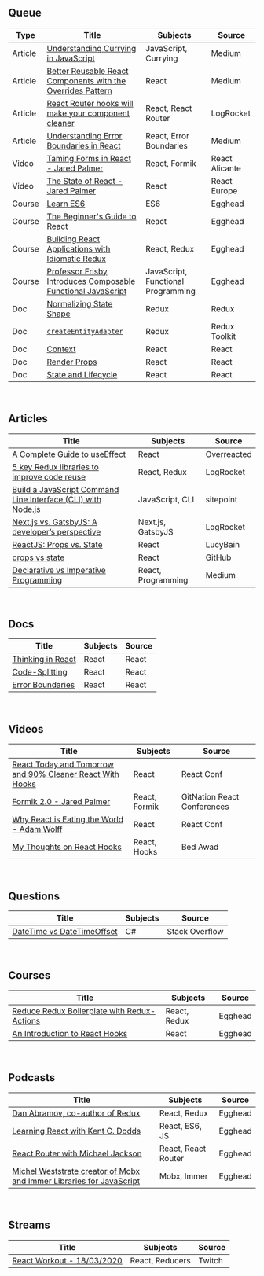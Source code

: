 ## Queue
| Type | Title | Subjects | Source |
|------|-------|----------|--------|
|Article|[Understanding Currying in JavaScript](https://blog.bitsrc.io/understanding-currying-in-javascript-ceb2188c339)|JavaScript, Currying|Medium|
|Article|[Better Reusable React Components with the Overrides Pattern](https://medium.com/@dschnr/better-reusable-react-components-with-the-overrides-pattern-9eca2339f646)|React|Medium|
|Article|[React Router hooks will make your component cleaner](https://blog.logrocket.com/react-router-hooks-will-make-your-component-cleaner/)|React, React Router|LogRocket|
|Article|[Understanding Error Boundaries in React](https://blog.bitsrc.io/understanding-error-boundaries-in-react-e58f15ae1f38)|React, Error Boundaries|Medium|
|Video|[Taming Forms in React - Jared Palmer](https://www.youtube.com/watch?v=oiNtnehlaTo)|React, Formik|React Alicante|
|Video|[The State of React - Jared Palmer](https://www.youtube.com/watch?v=u_0ZMiQZr0k)|React|React Europe|
|Course|[Learn ES6](https://egghead.io/courses/learn-es6-ecmascript-2015)|ES6|Egghead|
|Course|[The Beginner's Guide to React](https://egghead.io/courses/the-beginner-s-guide-to-react)|React|Egghead|
|Course|[Building React Applications with Idiomatic Redux](https://egghead.io/courses/building-react-applications-with-idiomatic-redux)|React, Redux|Egghead|
|Course|[Professor Frisby Introduces Composable Functional JavaScript](https://egghead.io/courses/professor-frisby-introduces-composable-functional-javascript)|JavaScript, Functional Programming|Egghead|
|Doc|[Normalizing State Shape](https://redux.js.org/recipes/structuring-reducers/normalizing-state-shape/)|Redux|Redux|
|Doc|[`createEntityAdapter`](https://deploy-preview-374--redux-starter-kit-docs.netlify.com/api/createentityadapter/)|Redux|Redux Toolkit|
|Doc|[Context](https://reactjs.org/docs/context.html)|React|React|
|Doc|[Render Props](https://reactjs.org/docs/render-props.html)|React|React|
|Doc|[State and Lifecycle](https://reactjs.org/docs/state-and-lifecycle.html)|React|React|

&nbsp;&nbsp;&nbsp;

## Articles

| Title | Subjects | Source |
|-------|---------|--------|
|[A Complete Guide to useEffect](https://overreacted.io/a-complete-guide-to-useeffect/)|React|Overreacted|
|[5 key Redux libraries to improve code reuse](https://blog.logrocket.com/5-redux-libraries-to-improve-code-reuse-9f93eaceaa83/)|React, Redux|LogRocket|
|[Build a JavaScript Command Line Interface (CLI) with Node.js](https://www.sitepoint.com/javascript-command-line-interface-cli-node-js/)|JavaScript, CLI|sitepoint|
|[Next.js vs. GatsbyJS: A developer’s perspective](https://blog.logrocket.com/next-js-vs-gatsbyjs-a-developers-perspective/)|Next.js, GatsbyJS|LogRocket|
|[ReactJS: Props vs. State](https://lucybain.com/blog/2016/react-state-vs-pros/)|React|LucyBain|
|[props vs state](https://github.com/uberVU/react-guide/blob/master/props-vs-state.md)|React|GitHub|
|[Declarative vs Imperative Programming](https://codeburst.io/declarative-vs-imperative-programming-a8a7c93d9ad2)|React, Programming|Medium|

&nbsp;&nbsp;&nbsp;

## Docs
| Title | Subjects | Source |
|-------|---------|--------|
|[Thinking in React](https://reactjs.org/docs/thinking-in-react.html)|React|React|
|[Code-Splitting](https://reactjs.org/docs/code-splitting.html)|React|React|
|[Error Boundaries](https://reactjs.org/docs/error-boundaries.html)|React|React|


&nbsp;&nbsp;&nbsp;

## Videos
| Title | Subjects | Source |
|-------|---------|--------|
|[React Today and Tomorrow and 90% Cleaner React With Hooks](https://www.youtube.com/watch?v=dpw9EHDh2bM)|React|React Conf|
|[Formik 2.0 - Jared Palmer](https://www.youtube.com/watch?v=uyLrwn8FdmM)|React, Formik|GitNation React Conferences|
|[Why React is Eating the World - Adam Wolff](https://www.youtube.com/watch?v=GRAavzrjh7g)|React|React Conf|
|[My Thoughts on React Hooks](https://www.youtube.com/watch?v=gmF4k6P2va8)|React, Hooks|Bed Awad|

&nbsp;&nbsp;&nbsp;

## Questions
| Title | Subjects | Source |
|-------|---------|--------|
|[DateTime vs DateTimeOffset](https://stackoverflow.com/questions/4331189/datetime-vs-datetimeoffset)|C#|Stack Overflow|

&nbsp;&nbsp;&nbsp;

## Courses
| Title | Subjects | Source |
|-------|---------|--------|
|[Reduce Redux Boilerplate with Redux-Actions](https://egghead.io/courses/reduce-redux-boilerplate-with-redux-actions)|React, Redux|Egghead|
|[An Introduction to React Hooks](https://egghead.io/playlists/an-introduction-to-react-hooks-78da2b22)|React|Egghead|

&nbsp;&nbsp;&nbsp;

## Podcasts
| Title | Subjects | Source |
|-------|---------|--------|
|[Dan Abramov, co-author of Redux](https://open.spotify.com/episode/6Elh3a5iu6fImzMhrg0TX7?si=IdoWqdv-SLaOMAkRvd2vfw)|React, Redux|Egghead|
|[Learning React with Kent C. Dodds](https://open.spotify.com/episode/5RkR7FzhRbR78K7waziUGG?si=UHSsEe-7R8GhPZvCeq2jKQ)|React, ES6, JS|Egghead|
|[React Router with Michael Jackson](https://open.spotify.com/episode/5lvNEEHnEZB5rAJi8RF6AJ?si=ZFUquRb0TQGXbY-i5V4WUg)|React, React Router|Egghead|
|[Michel Weststrate creator of Mobx and Immer Libraries for JavaScript](https://open.spotify.com/episode/2u6G7zEAOVCpXrvailL4HD?si=UuB3m8zJRWms6I5p7GSp9A)|Mobx, Immer|Egghead|

&nbsp;&nbsp;&nbsp;

## Streams
| Title | Subjects | Source |
|-------|---------|--------|
|[React Workout - 18/03/2020](https://www.twitch.tv/videos/569841947)|React, Reducers|Twitch|
